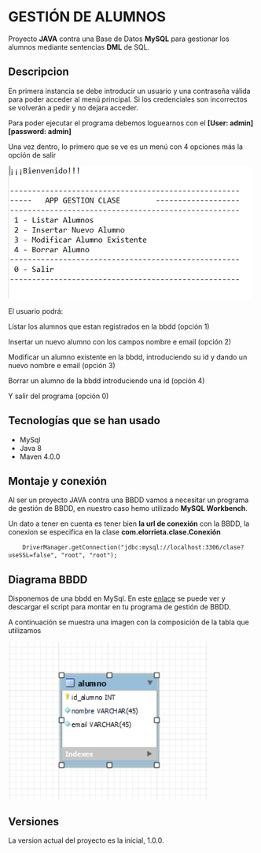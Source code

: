 # GESTIÓN DE ALUMNOS

Proyecto **JAVA** contra una Base de Datos **MySQL** para gestionar los alumnos mediante sentencias **DML** de SQL.


## Descripcion

En primera instancia se debe introducir un usuario y una contraseña válida para poder acceder al menú principal. Si los credenciales son incorrectos se volverán a pedir y no dejara acceder.

Para poder ejecutar el programa debemos loguearnos con el **[User: admin] [password: admin]**

Una vez dentro, lo primero que se ve es un menú con 4 opciones más la opción de salir

![menú](screenshots/menu.PNG)

El usuario podrá: 

Listar los alumnos que estan registrados en la bbdd (opción 1)

Insertar un nuevo alumno con los campos nombre e email (opción 2)

Modificar un alumno existente en la bbdd, introduciendo su id y dando un nuevo nombre e email (opción 3)

Borrar un alumno de la bbdd introduciendo una id (opción 4)

Y salir del programa (opción 0)


## Tecnologías que se han usado

- MySql
- Java 8
- Maven 4.0.0

## Montaje y conexión

Al ser un proyecto JAVA contra una BBDD vamos a necesitar un programa de gestión de BBDD, en nuestro caso hemo utilizado **MySQL Workbench**.

Un dato a tener en cuenta es tener bien **la url de conexión** con la BBDD, la conexion se especifica en la clase **com.elorrieta.clase.Conexión**

```
	DriverManager.getConnection("jdbc:mysql://localhost:3306/clase?useSSL=false", "root", "root");
```



## Diagrama BBDD

Disponemos de una bbdd en MySql. En este [enlace](https://github.com/elorrieta-errekamari-institutua/AppClase/blob/javier_ibon/clase.sql) se puede ver y descargar el script para montar en tu programa de gestión de BBDD.

A continuación se muestra una imagen con la composición de la tabla que utilizamos

![Estructura BBDD](screenshots/tablabbdd.PNG)



## Versiones

La version actual del proyecto es la inicial, 1.0.0.


